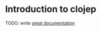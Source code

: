 # Introduction to clojep

TODO: write [great documentation](http://jacobian.org/writing/what-to-write/)
